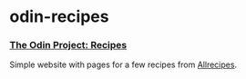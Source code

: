 # odin-recipes

### [The Odin Project: Recipes](https://www.theodinproject.com/lessons/foundations-recipes)

Simple website with pages for a few recipes from [Allrecipes](https://www.allrecipes.com/).